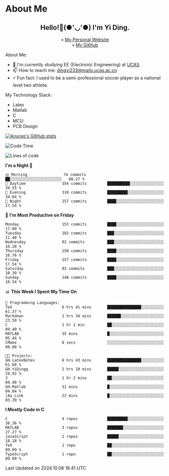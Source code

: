 # About Me

<h2 style="text-align:center;"> Hello!👋(●'◡'●) I'm Yi Ding.</h2>

<div style="text-align:center;">
  • <a href="https://yidingg.github.io/YiDingg">My Personal Website</a><br>
  • <a href="https://github.com/YiDingg">My GitHub</a>
</div>

About Me:
- 🔭 I'm currently studying EE (Electronic Engineering) at [UCAS](https://www.ucas.ac.cn/)
- 📫 How to reach me: dingyi233@mails.ucas.ac.cn
- ⚡ Fun fact: I used to be a semi-professional soccer player as a national level two athlete.

My Technology Stack:
- Latex
- Matlab
- C
- MCU
- PCB Design

[![Anurag's GitHub stats](https://github-readme-stats.vercel.app/api?username=YiDingg)](https://github.com/anuraghazra/github-readme-stats)

<!--START_SECTION:waka-->
![Code Time](http://img.shields.io/badge/Code%20Time-559%20hrs%201%20min-blue)

![Lines of code](https://img.shields.io/badge/From%20Hello%20World%20I%27ve%20Written-601.1%20thousand%20lines%20of%20code-blue)

**I'm a Night 🦉** 

```text
🌞 Morning                74 commits          ██░░░░░░░░░░░░░░░░░░░░░░░   08.27 % 
🌆 Daytime                354 commits         ██████████░░░░░░░░░░░░░░░   39.55 % 
🌃 Evening                310 commits         █████████░░░░░░░░░░░░░░░░   34.64 % 
🌙 Night                  157 commits         ████░░░░░░░░░░░░░░░░░░░░░   17.54 % 
```
📅 **I'm Most Productive on Friday** 

```text
Monday                   153 commits         ████░░░░░░░░░░░░░░░░░░░░░   17.09 % 
Tuesday                  102 commits         ███░░░░░░░░░░░░░░░░░░░░░░   11.40 % 
Wednesday                92 commits          ███░░░░░░░░░░░░░░░░░░░░░░   10.28 % 
Thursday                 150 commits         ████░░░░░░░░░░░░░░░░░░░░░   16.76 % 
Friday                   157 commits         ████░░░░░░░░░░░░░░░░░░░░░   17.54 % 
Saturday                 93 commits          ███░░░░░░░░░░░░░░░░░░░░░░   10.39 % 
Sunday                   148 commits         ████░░░░░░░░░░░░░░░░░░░░░   16.54 % 
```


📊 **This Week I Spent My Time On** 

```text
💬 Programming Languages: 
TeX                      6 hrs 41 mins       ███████████████░░░░░░░░░░   61.37 % 
Markdown                 2 hrs 34 mins       ██████░░░░░░░░░░░░░░░░░░░   23.59 % 
C                        1 hr 1 min          ██░░░░░░░░░░░░░░░░░░░░░░░   09.40 % 
MATLAB                   35 mins             █░░░░░░░░░░░░░░░░░░░░░░░░   05.44 % 
CMake                    0 secs              ░░░░░░░░░░░░░░░░░░░░░░░░░   00.08 % 

🐱‍💻 Projects: 
GH.LatexNotes            6 hrs 43 mins       ███████████████░░░░░░░░░░   61.68 % 
GH.YiDingg               2 hrs 10 mins       █████░░░░░░░░░░░░░░░░░░░░   19.92 % 
3                        1 hr 2 mins         ██░░░░░░░░░░░░░░░░░░░░░░░   09.48 % 
GH.Matlab                31 mins             █░░░░░░░░░░░░░░░░░░░░░░░░   04.84 % 
[Aa_Link                 22 mins             █░░░░░░░░░░░░░░░░░░░░░░░░   03.39 % 
```

**I Mostly Code in C** 

```text
C                        4 repos             █████████░░░░░░░░░░░░░░░░   36.36 % 
MATLAB                   3 repos             ███████░░░░░░░░░░░░░░░░░░   27.27 % 
JavaScript               2 repos             █████░░░░░░░░░░░░░░░░░░░░   18.18 % 
TeX                      1 repo              ██░░░░░░░░░░░░░░░░░░░░░░░   09.09 % 
TypeScript               1 repo              ██░░░░░░░░░░░░░░░░░░░░░░░   09.09 % 
```




 Last Updated on 2024.10.08 18:41 UTC
<!--END_SECTION:waka-->
